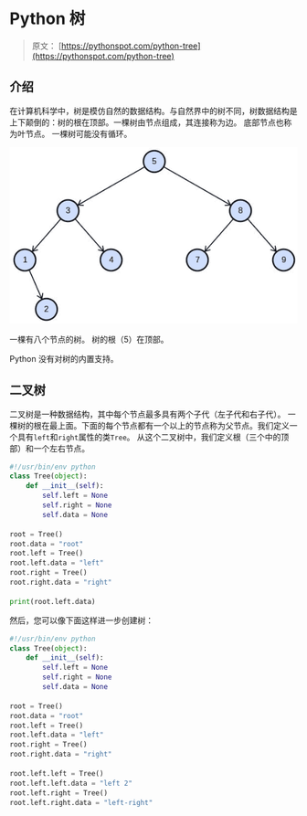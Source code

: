 # Python 树

> 原文： [https://pythonspot.com/python-tree](https://pythonspot.com/python-tree)

## 介绍

在计算机科学中，树是模仿自然的数据结构。与自然界中的树不同，树数据结构是上下颠倒的：树的根在顶部。一棵树由节点组成，其连接称为边。 底部节点也称为叶节点。 一棵树可能没有循环。

![tree](img/883cefe5eed8bb91f8afda3e8466c83b.jpg)

一棵有八个节点的树。 树的根（5）在顶部。

Python 没有对树的内置支持。

## 二叉树

二叉树是一种数据结构，其中每个节点最多具有两个子代（左子代和右子代）。 一棵树的根在最上面。下面的每个节点都有一个以上的节点称为父节点。我们定义一个具有`left`和`right`属性的类`Tree`。 从这个二叉树中，我们定义根（三个中的顶部）和一个左右节点。

```py
#!/usr/bin/env python
class Tree(object):
    def __init__(self):
        self.left = None
        self.right = None
        self.data = None

root = Tree()
root.data = "root"
root.left = Tree()
root.left.data = "left"
root.right = Tree()
root.right.data = "right"

print(root.left.data)

```

然后，您可以像下面这样进一步创建树：

```py
#!/usr/bin/env python
class Tree(object):
    def __init__(self):
        self.left = None
        self.right = None
        self.data = None

root = Tree()
root.data = "root"
root.left = Tree()
root.left.data = "left"
root.right = Tree()
root.right.data = "right"

root.left.left = Tree()
root.left.left.data = "left 2"
root.left.right = Tree()
root.left.right.data = "left-right"

```